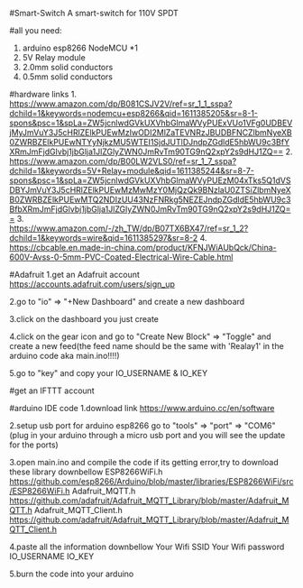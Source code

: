 #Smart-Switch
A smart-switch for 110V SPDT 


#all you need:
1.  arduino esp8266 NodeMCU *1
2.  5V Relay module
3.  2.0mm solid conductors
4.  0.5mm solid conductors


#hardware links
  1.  
  https://www.amazon.com/dp/B081CSJV2V/ref=sr_1_1_sspa?dchild=1&keywords=nodemcu+esp8266&qid=1611385205&sr=8-1-spons&psc=1&spLa=ZW5jcnlwdGVkUXVhbGlmaWVyPUExVUo1VFg0UDBEVjMyJmVuY3J5cHRlZElkPUEwMzIwODI2MlZaTEVNRzJBUDBFNCZlbmNyeXB0ZWRBZElkPUEwNTYyNjkzMU5WTEI1SjdJUTlDJndpZGdldE5hbWU9c3BfYXRmJmFjdGlvbj1jbGlja1JlZGlyZWN0JmRvTm90TG9nQ2xpY2s9dHJ1ZQ==
  2.  
  https://www.amazon.com/dp/B00LW2VLS0/ref=sr_1_7_sspa?dchild=1&keywords=5V+Relay+module&qid=1611385244&sr=8-7-spons&psc=1&spLa=ZW5jcnlwdGVkUXVhbGlmaWVyPUEzM04xTks5Q1dVSDBYJmVuY3J5cHRlZElkPUEwMzMwMzY0MjQzQk9BNzlaU0ZTSiZlbmNyeXB0ZWRBZElkPUEwMTQ2NDIzUU43NzFNRkg5NEZEJndpZGdldE5hbWU9c3BfbXRmJmFjdGlvbj1jbGlja1JlZGlyZWN0JmRvTm90TG9nQ2xpY2s9dHJ1ZQ==
  3.  
  https://www.amazon.com/-/zh_TW/dp/B07TX6BX47/ref=sr_1_2?dchild=1&keywords=wire&qid=1611385297&sr=8-2
  4.  
  https://cbcable.en.made-in-china.com/product/KFNJWiAUbQck/China-600V-Avss-0-5mm-PVC-Coated-Electrical-Wire-Cable.html


#Adafruit
1.get an Adafruit account
https://accounts.adafruit.com/users/sign_up

2.go to "io" => "+New Dashboard" and create a new dashboard

3.click on the dashboard you just create

4.click on the gear icon and go to "Create New Block" => "Toggle" and create a new feed(the feed name should be the same with 'Realay1' in the arduino code aka main.ino!!!!)

5.go to "key" and copy your IO_USERNAME & IO_KEY


#get an IFTTT account



#arduino IDE code 
1.download link
https://www.arduino.cc/en/software

2.setup usb port for arduino esp8266
go to "tools" => "port" => "COM6"(plug in your arduino through a micro usb port and you will see the update for the ports)

3.open main.ino and compile the code
if its getting error,try to download these library downbellow
ESP8266WiFi.h
https://github.com/esp8266/Arduino/blob/master/libraries/ESP8266WiFi/src/ESP8266WiFi.h
Adafruit_MQTT.h
https://github.com/adafruit/Adafruit_MQTT_Library/blob/master/Adafruit_MQTT.h
Adafruit_MQTT_Client.h
https://github.com/adafruit/Adafruit_MQTT_Library/blob/master/Adafruit_MQTT_Client.h

4.paste all the information downbellow
Your Wifi SSID
Your Wifi password
IO_USERNAME
IO_KEY

5.burn the code into your arduino












